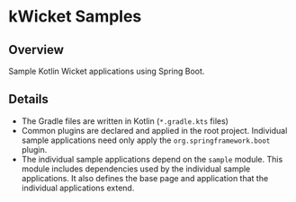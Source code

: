 kWicket Samples
===============

Overview
--------

Sample Kotlin Wicket applications using Spring Boot.

Details
-------

* The Gradle files are written in Kotlin (`*.gradle.kts` files)
* Common plugins are declared and applied in the root project. 
Individual sample applications need only apply the `org.springframework.boot` plugin.
* The individual sample applications depend on the `sample` module. 
This module includes dependencies used by the individual sample applications. 
It also defines the base page and application that the individual applications extend.